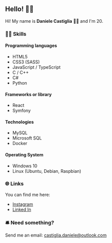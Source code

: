 ## Hello! 👋🏻

Hi! My name is **Daniele Castiglia** 🧑🏻‍ and I'm 20.

### 💪🏻 Skills 

#### Programming languages

- HTML5
- CSS3 (SASS)
- JavaScript / TypeScript
- C / C++
- C#
- Python

#### Frameworks or library

- React
- Symfony

#### Technologies

- MySQL
- Microsoft SQL
- Docker

#### Operating System

- Windows 10
- Linux (Ubuntu, Debian, Raspbian)

### 🌐 Links

You can find me here:

- [Instagram](https://www.instagram.com/deno.js/)
- [Linked In](https://www.linkedin.com/in/daniele-castiglia-867870205/)

### 🛎 Need something?

Send me an email: castiglia.daniele@outlook.com
